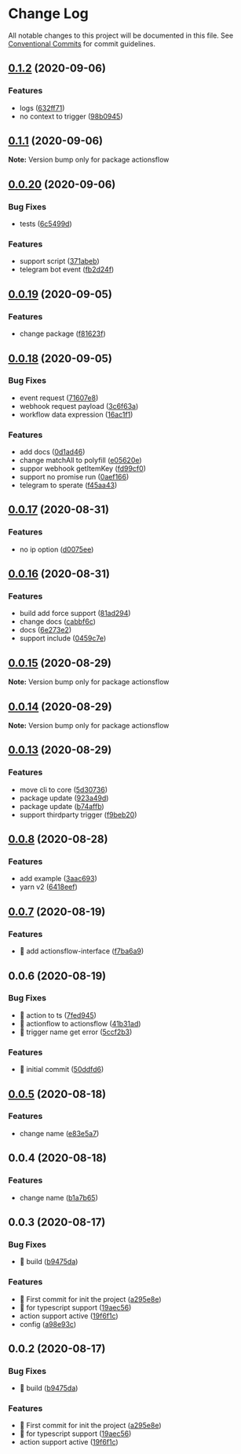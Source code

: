 # Change Log

All notable changes to this project will be documented in this file.
See [Conventional Commits](https://conventionalcommits.org) for commit guidelines.

## [0.1.2](https://github.com/actionsflow/actionsflow/compare/actionsflow@0.1.1...actionsflow@0.1.2) (2020-09-06)

### Features

- logs ([632ff71](https://github.com/actionsflow/actionsflow/commit/632ff7118fcf388a82a7b4a129f3cf0e58175f4b))
- no context to trigger ([98b0945](https://github.com/actionsflow/actionsflow/commit/98b09454152ecab2e3efbfe579e8394365700801))

## [0.1.1](https://github.com/actionsflow/actionsflow/compare/actionsflow@0.0.20...actionsflow@0.1.1) (2020-09-06)

**Note:** Version bump only for package actionsflow

## [0.0.20](https://github.com/actionsflow/actionsflow/compare/actionsflow@0.0.19...actionsflow@0.0.20) (2020-09-06)

### Bug Fixes

- tests ([6c5499d](https://github.com/actionsflow/actionsflow/commit/6c5499d4b56efd98672462b67216b27da3c0484d))

### Features

- support script ([371abeb](https://github.com/actionsflow/actionsflow/commit/371abeb18cfcfc506ea72c3feb6a14535ead2d8a))
- telegram bot event ([fb2d24f](https://github.com/actionsflow/actionsflow/commit/fb2d24f24fe8003e43acfcd2afde67f63ac7438a))

## [0.0.19](https://github.com/actionsflow/actionsflow/compare/actionsflow@0.0.18...actionsflow@0.0.19) (2020-09-05)

### Features

- change package ([f81623f](https://github.com/actionsflow/actionsflow/commit/f81623f282c215f2b1a8064507d2beeddb4a927d))

## [0.0.18](https://github.com/actionsflow/actionsflow/compare/actionsflow@0.0.17...actionsflow@0.0.18) (2020-09-05)

### Bug Fixes

- event request ([71607e8](https://github.com/actionsflow/actionsflow/commit/71607e8b1ee7b8ef67fca4ce986490963cb3aefd))
- webhook request payload ([3c6f63a](https://github.com/actionsflow/actionsflow/commit/3c6f63a276e0bc4e0e27210b2e0fc6565d86923b))
- workflow data expression ([16ac1f1](https://github.com/actionsflow/actionsflow/commit/16ac1f11d70254d4c29619c7003eb2a2751c6ee1))

### Features

- add docs ([0d1ad46](https://github.com/actionsflow/actionsflow/commit/0d1ad468725b9da5c87e79b242b70e3c51f7ea68))
- change matchAll to polyfill ([e05620e](https://github.com/actionsflow/actionsflow/commit/e05620e775c8c4a29ad000fc8b2f0ffd90838ef8))
- suppor webhook getItemKey ([fd99cf0](https://github.com/actionsflow/actionsflow/commit/fd99cf030a711e1a436a568089ea57c594fff6b9))
- support no promise run ([0aef166](https://github.com/actionsflow/actionsflow/commit/0aef166e1c939414218bb514b3751c5c81c56a5c))
- telegram to sperate ([f45aa43](https://github.com/actionsflow/actionsflow/commit/f45aa4379f71ff320ccb6a785b28e206aaa51ac2))

## [0.0.17](https://github.com/actionsflow/actionsflow/compare/actionsflow@0.0.16...actionsflow@0.0.17) (2020-08-31)

### Features

- no ip option ([d0075ee](https://github.com/actionsflow/actionsflow/commit/d0075ee4d63c58b5e6b522384915143cdb4f0853))

## [0.0.16](https://github.com/actionsflow/actionsflow/compare/actionsflow@0.0.15...actionsflow@0.0.16) (2020-08-31)

### Features

- build add force support ([81ad294](https://github.com/actionsflow/actionsflow/commit/81ad294863f72cbc4478f61eada5547b53e3fca3))
- change docs ([cabbf6c](https://github.com/actionsflow/actionsflow/commit/cabbf6c98fe4db9995a162446b9760dd2888021c))
- docs ([6e273e2](https://github.com/actionsflow/actionsflow/commit/6e273e2a55a5f4a41bd8106ed72c5d3b1b5992b4))
- support include ([0459c7e](https://github.com/actionsflow/actionsflow/commit/0459c7e08f549259e87fb6acceb092d370f4cb76))

## [0.0.15](https://github.com/actionsflow/actionsflow/compare/actionsflow@0.0.14...actionsflow@0.0.15) (2020-08-29)

**Note:** Version bump only for package actionsflow

## [0.0.14](https://github.com/actionsflow/actionsflow/compare/actionsflow@0.0.13...actionsflow@0.0.14) (2020-08-29)

**Note:** Version bump only for package actionsflow

## [0.0.13](https://github.com/actionsflow/actionsflow/compare/actionsflow@0.0.8...actionsflow@0.0.13) (2020-08-29)

### Features

- move cli to core ([5d30736](https://github.com/actionsflow/actionsflow/commit/5d30736e216605a3e1bd41fe18100bfaf1337d4d))
- package update ([923a49d](https://github.com/actionsflow/actionsflow/commit/923a49daa507ddd88ec8b2ba594514174c388649))
- package update ([b74affb](https://github.com/actionsflow/actionsflow/commit/b74affb41baf9e84ee380846259923087172fa80))
- support thirdparty trigger ([f9beb20](https://github.com/actionsflow/actionsflow/commit/f9beb20dafea8b50948b5a239c311660bf7a025a))

## [0.0.8](https://github.com/actionsflow/actionsflow/compare/actionsflow@0.0.7...actionsflow@0.0.8) (2020-08-28)

### Features

- add example ([3aac693](https://github.com/actionsflow/actionsflow/commit/3aac6939dda0dc1eebabe0ddf54aff4545bed2c3))
- yarn v2 ([6418eef](https://github.com/actionsflow/actionsflow/commit/6418eef07f9cfaa21c17555409fb621de7f5cd2c))

## [0.0.7](https://github.com/actionsflow/actionsflow/compare/actionsflow@0.0.6...actionsflow@0.0.7) (2020-08-19)

### Features

- 🎸 add actionsflow-interface ([f7ba6a9](https://github.com/actionsflow/actionsflow/commit/f7ba6a91c8083f3379c70735975020386d1dc86a))

## 0.0.6 (2020-08-19)

### Bug Fixes

- 🐛 action to ts ([7fed945](https://github.com/actionsflow/actionsflow/commit/7fed945adb79294eb804f1c05708e54a4866a1d6))
- 🐛 actionflow to actionsflow ([41b31ad](https://github.com/actionsflow/actionsflow/commit/41b31adcf1cf0f4dc6290ffcf839394e7f70cf2b))
- 🐛 trigger name get error ([5ccf2b3](https://github.com/actionsflow/actionsflow/commit/5ccf2b36ff980ccbe0d1771b1ea1e9e42f1b9977))

### Features

- 🎸 initial commit ([50ddfd6](https://github.com/actionsflow/actionsflow/commit/50ddfd64377e38a7dfa403a069138648cfb00b9c))

## [0.0.5](https://github.com/actionflow/actionflow/compare/actionsflow@0.0.4...actionsflow@0.0.5) (2020-08-18)

### Features

- change name ([e83e5a7](https://github.com/actionflow/actionflow/commit/e83e5a7840b5ad71752f0acc961f637d6da480ab))

## 0.0.4 (2020-08-18)

### Features

- change name ([b1a7b65](https://github.com/actionflow/actionflow/commit/b1a7b65170aab81bc4e86dfe005648e5cd3ee02d))

## 0.0.3 (2020-08-17)

### Bug Fixes

- 🐛 build ([b9475da](https://github.com/actionsflow/actionsflow/commit/b9475da7f9a3e99ec01b1fd9c433476e11a3b613))

### Features

- 🎸 First commit for init the project ([a295e8e](https://github.com/actionsflow/actionsflow/commit/a295e8e035808431ebb57124ec5208d0c7ee93f7))
- 🎸 for typescript support ([19aec56](https://github.com/actionsflow/actionsflow/commit/19aec56be8b5361896a4f706d1377ac0adefba41))
- action support active ([19f6f1c](https://github.com/actionsflow/actionsflow/commit/19f6f1c4dfa01c4211319ada17e65da7883b4830))
- config ([a98e93c](https://github.com/actionsflow/actionsflow/commit/a98e93c2c37bfb0f6b48c14ed777d2d441cee46e))

## 0.0.2 (2020-08-17)

### Bug Fixes

- 🐛 build ([b9475da](https://github.com/actionsflow/actionsflow/commit/b9475da7f9a3e99ec01b1fd9c433476e11a3b613))

### Features

- 🎸 First commit for init the project ([a295e8e](https://github.com/actionsflow/actionsflow/commit/a295e8e035808431ebb57124ec5208d0c7ee93f7))
- 🎸 for typescript support ([19aec56](https://github.com/actionsflow/actionsflow/commit/19aec56be8b5361896a4f706d1377ac0adefba41))
- action support active ([19f6f1c](https://github.com/actionsflow/actionsflow/commit/19f6f1c4dfa01c4211319ada17e65da7883b4830))
